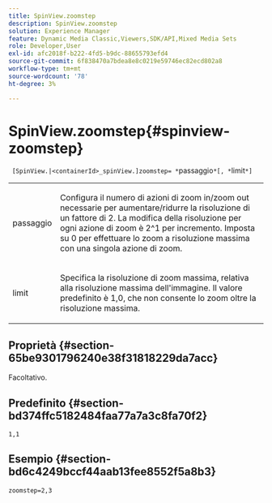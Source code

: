```yaml
---
title: SpinView.zoomstep
description: SpinView.zoomstep
solution: Experience Manager
feature: Dynamic Media Classic,Viewers,SDK/API,Mixed Media Sets
role: Developer,User
exl-id: afc2018f-b222-4fd5-b9dc-88655793efd4
source-git-commit: 6f838470a7bdea8e8c0219e59746ec82ecd802a8
workflow-type: tm+mt
source-wordcount: '78'
ht-degree: 3%

---
```


# SpinView.zoomstep{#spinview-zoomstep}

` [SpinView.|<containerId>_spinView.]zoomstep= *`passaggio`*[, *`limit`*]`

<table id="table_2D7F971D503348B8A9559362A1D9B26D"> 
 <tbody> 
  <tr> 
   <td colname="col1"> <p> <span class="codeph"><span class="varname"> passaggio</span></span> </p> </td> 
   <td colname="col2"> <p> Configura il numero di azioni di zoom in/zoom out necessarie per aumentare/ridurre la risoluzione di un fattore di 2. La modifica della risoluzione per ogni azione di zoom è 2^1 per incremento. Imposta su <span class="codeph"> 0</span> per effettuare lo zoom a risoluzione massima con una singola azione di zoom. </p> </td> 
  </tr> 
  <tr> 
   <td colname="col1"> <p> <span class="codeph"><span class="varname"> limit</span></span> </p> </td> 
   <td colname="col2"> <p> Specifica la risoluzione di zoom massima, relativa alla risoluzione massima dell'immagine. Il valore predefinito è <span class="codeph"> 1,0</span>, che non consente lo zoom oltre la risoluzione massima. </p> </td> 
  </tr> 
 </tbody> 
</table>

## Proprietà {#section-65be9301796240e38f31818229da7acc}

Facoltativo.

## Predefinito {#section-bd374ffc5182484faa77a7a3c8fa70f2}

`1,1`

## Esempio {#section-bd6c4249bccf44aab13fee8552f5a8b3}

`zoomstep=2,3`
